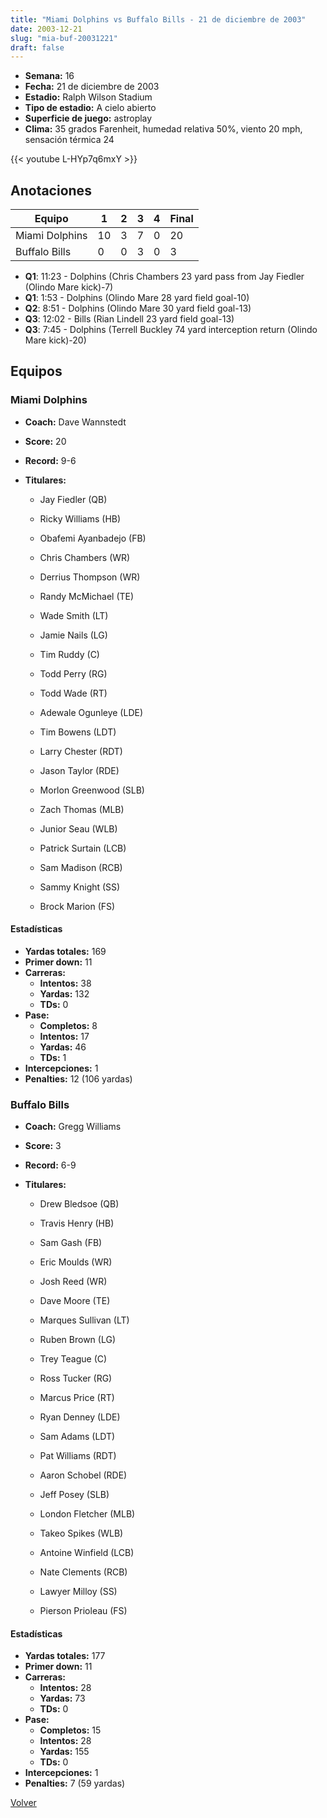 ```yaml
---
title: "Miami Dolphins vs Buffalo Bills - 21 de diciembre de 2003"
date: 2003-12-21
slug: "mia-buf-20031221"
draft: false
---
```


- **Semana:** 16
- **Fecha:** 21 de diciembre de 2003
- **Estadio:** Ralph Wilson Stadium
- **Tipo de estadio:** A cielo abierto
- **Superficie de juego:** astroplay
- **Clima:** 35 grados Farenheit, humedad relativa 50%, viento 20 mph, sensación térmica 24


{{< youtube L-HYp7q6mxY >}}


## Anotaciones
| Equipo | 1 | 2 | 3 | 4 | Final |
|--------|---|---|---|---|-------|
| Miami Dolphins  | 10 | 3 | 7 | 0  | 20 |
| Buffalo Bills  | 0 | 0 | 3 | 0  | 3 |
- **Q1**: 11:23 - Dolphins (Chris Chambers 23 yard pass from Jay Fiedler (Olindo Mare kick)-7)
- **Q1**: 1:53 - Dolphins (Olindo Mare 28 yard field goal-10)
- **Q2**: 8:51 - Dolphins (Olindo Mare 30 yard field goal-13)
- **Q3**: 12:02 - Bills (Rian Lindell 23 yard field goal-13)
- **Q3**: 7:45 - Dolphins (Terrell Buckley 74 yard interception return (Olindo Mare kick)-20)


## Equipos


### Miami Dolphins
* **Coach:** Dave Wannstedt
* **Score:** 20
* **Record:** 9-6
* **Titulares:** 

  * Jay Fiedler (QB) 

  * Ricky Williams (HB) 

  * Obafemi Ayanbadejo (FB) 

  * Chris Chambers (WR) 

  * Derrius Thompson (WR) 

  * Randy McMichael (TE) 

  * Wade Smith (LT) 

  * Jamie Nails (LG) 

  * Tim Ruddy (C) 

  * Todd Perry (RG) 

  * Todd Wade (RT) 

  * Adewale Ogunleye (LDE) 

  * Tim Bowens (LDT) 

  * Larry Chester (RDT) 

  * Jason Taylor (RDE) 

  * Morlon Greenwood (SLB) 

  * Zach Thomas (MLB) 

  * Junior Seau (WLB) 

  * Patrick Surtain (LCB) 

  * Sam Madison (RCB) 

  * Sammy Knight (SS) 

  * Brock Marion (FS) 

#### Estadísticas
* **Yardas totales:** 169
* **Primer down:** 11
* **Carreras:**
  * **Intentos:** 38
  * **Yardas:** 132
  * **TDs:** 0
* **Pase:**
  * **Completos:** 8
  * **Intentos:** 17
  * **Yardas:** 46
  * **TDs:** 1
* **Intercepciones:** 1
* **Penalties:** 12 (106 yardas)

### Buffalo Bills
* **Coach:** Gregg Williams
* **Score:** 3
* **Record:** 6-9
* **Titulares:** 

  * Drew Bledsoe (QB) 

  * Travis Henry (HB) 

  * Sam Gash (FB) 

  * Eric Moulds (WR) 

  * Josh Reed (WR) 

  * Dave Moore (TE) 

  * Marques Sullivan (LT) 

  * Ruben Brown (LG) 

  * Trey Teague (C) 

  * Ross Tucker (RG) 

  * Marcus Price (RT) 

  * Ryan Denney (LDE) 

  * Sam Adams (LDT) 

  * Pat Williams (RDT) 

  * Aaron Schobel (RDE) 

  * Jeff Posey (SLB) 

  * London Fletcher (MLB) 

  * Takeo Spikes (WLB) 

  * Antoine Winfield (LCB) 

  * Nate Clements (RCB) 

  * Lawyer Milloy (SS) 

  * Pierson Prioleau (FS) 

#### Estadísticas
* **Yardas totales:** 177
* **Primer down:** 11
* **Carreras:**
  * **Intentos:** 28
  * **Yardas:** 73
  * **TDs:** 0
* **Pase:**
  * **Completos:** 15
  * **Intentos:** 28
  * **Yardas:** 155
  * **TDs:** 0
* **Intercepciones:** 1
* **Penalties:** 7 (59 yardas)


[Volver](/historia/2003)
